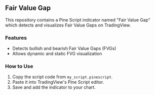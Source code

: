 ## Fair Value Gap

This repository contains a Pine Script indicator named "Fair Value Gap" which detects and visualizes Fair Value Gaps on TradingView.

### Features

- Detects bullish and bearish Fair Value Gaps (FVGs)
- Allows dynamic and static FVG visualization

### How to Use

1. Copy the script code from `my_script.pinescript`.
2. Paste it into TradingView's Pine Script editor.
3. Save and add the indicator to your chart.